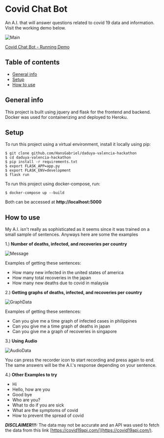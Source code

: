 # Covid Chat Bot
An A.I. that will answer questions related to covid 19 data and information. Visit the working demo below.

![Main][Main_Page]

[Covid Chat Bot - Running Demo](https://daduyafbhack.herokuapp.com/)

## Table of contents
* [General info](#general-info)
* [Setup](#setup)
* [How to use](#how-to-use)

## General info
This project is built using jquery and flask for the frontend and backend. Docker was used for containerizing and deployed to Heroku. 

## Setup
To run this project using a virtual environment, install it locally using pip:

```
$ git clone github.com/HansGabriel/daduya-valencia-hackathon
$ cd daduya-valencia-hackathon
$ pip install -r requirements.txt
$ export FLASK_APP=app.py
$ export FLASK_ENV=development
$ flask run
```
To run this project using docker-compose, run:

```
$ docker-compose up --build
```
Both can be accessed at **http://localhost:5000**


## How to use 
My A.I. isn't really as sophisticated as it seems since it was trained on a small sample of sentences. Anyways here are some the examples 

1.) **Number of deaths, infected, and recoveries per country**

![Message][Message]

Examples of getting these sentences:

- How many new infected in the united states of america
- How many total recoveries in the japan
- How many new deaths due to covid in malaysia

2.) **Getting graphs of deaths, infected, and recoveries per country**

![GraphData][GraphData]

Examples of getting these sentences:

- Can you give me a time graph of infected cases in philippines
- Can you give me a time graph of deaths in japan
- Can you give me a graph of recoveries in singapore

3.) **Using Audio**

![AudioData][AudioData]

You can press the recorder icon to start recording and press again to end. The same answers will be the A.I.'s response depending on your sentence.

4.) **Other Examples to try**


- Hi
- Hello, how are you
- Good bye
- Who are you?
- What to do if you are sick
- What are the symptoms of covid
- How to prevent the spread of covid

***DISCLAIMER!!!:*** The data may not be accurate and an API was used to fetch the data from this link [https://covid19api.com/](https://covid19api.com/).



 
[Main_Page]:
https://raw.githubusercontent.com/HansGabriel/daduya-valencia-hackathon/master/images/main.png
[Message]:
https://raw.githubusercontent.com/HansGabriel/daduya-valencia-hackathon/master/images/message.png
[GraphData]:
https://raw.githubusercontent.com/HansGabriel/daduya-valencia-hackathon/master/images/graph.png
[AudioData]:
https://raw.githubusercontent.com/HansGabriel/daduya-valencia-hackathon/master/images/audio.png
